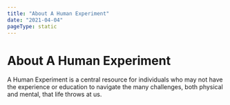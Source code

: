 ```yaml
---
title: "About A Human Experiment"
date: "2021-04-04"
pageType: static
---
```


# About A Human Experiment

A Human Experiment is a central resource for individuals who may not have the experience or education to navigate the many challenges, both physical and mental, that life throws at us.
